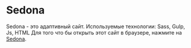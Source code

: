 # Sedona
Sedona - это адаптивный сайт. Используемые технологии: Sass, Gulp, Js, HTML
Для того что бы открыть этот сайт в браузере, нажмите на [Sedona](https://dmitry-alexeenko.github.io/Sedona.html_sass_gulp_js/).

